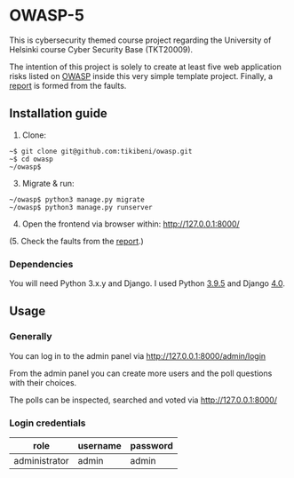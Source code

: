 # OWASP-5

This is cybersecurity themed course project regarding the University of Helsinki course Cyber Security Base (TKT20009).

The intention of this project is solely to create at least five web application risks listed on [OWASP](
https://owasp.org/www-project-top-ten/) inside this very simple template project. Finally, a [report](./doc/report.md) 
is formed from the faults.

## Installation guide

1. Clone:

```shell
~$ git clone git@github.com:tikibeni/owasp.git
~$ cd owasp
~/owasp$ 
```

3. Migrate & run:

```shell
~/owasp$ python3 manage.py migrate
~/owasp$ python3 manage.py runserver   
```
   
4. Open the frontend via browser within: http://127.0.0.1:8000/

(5. Check the faults from the [report](./doc/report.md).)

### Dependencies

You will need Python 3.x.y and Django. I used Python [3.9.5](https://www.python.org/downloads/release/python-395/)
and Django [4.0](https://docs.djangoproject.com/en/4.0/releases/4.0/).

## Usage

### Generally

You can log in to the admin panel via http://127.0.0.1:8000/admin/login

From the admin panel you can create more users and the poll questions with their choices.

The polls can be inspected, searched and voted via http://127.0.0.1:8000/

### Login credentials

| role          | username | password |
|---------------|----------|----------|
| administrator | admin    | admin    |
